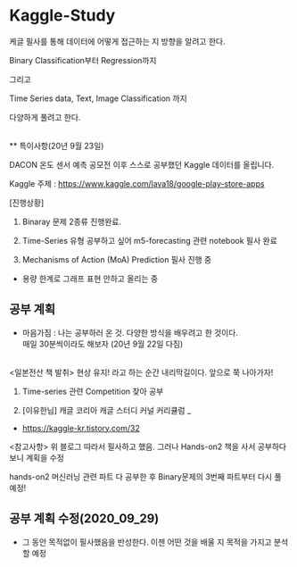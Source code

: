 # Kaggle-Study

케글 필사를 통해 데이터에 어떻게 접근하는 지 방향을 알려고 한다.

Binary Classification부터 Regression까지 

그리고 

Time Series data, Text, Image Classification 까지

다양하게 풀려고 한다.
<br><br>

** 특이사항(20년 9월 23일)

DACON 온도 센서 예측 공모전 이후 스스로 공부했던 Kaggle 데이터를 올립니다.

Kaggle 주제 : https://www.kaggle.com/lava18/google-play-store-apps



[진행상황]
1. Binaray 문제 2종류 진행완료.

2. Time-Series 유형 공부하고 싶어 m5-forecasting 관련 notebook 필사 완료

3. Mechanisms of Action (MoA) Prediction 필사 진행 중
 - 용량 한계로 그래프 표현 안하고 올리는 중



## 공부 계획
* 마음가짐 : 나는 공부하러 온 것. 다양한 방식을 배우려고 한 것이다.<br>
  매일 30분씩이라도 해보자 (20년 9월 22일 다짐)
<br>
<일본전산 책 발취>
현상 유지! 라고 하는 순간 내리막길이다. 앞으로 쭉 나아가자!

1. Time-series 관련 Competition 찾아 공부

2. [이유한님] 캐글 코리아 캐글 스터디 커널 커리큘럼 _ 
 - https://kaggle-kr.tistory.com/32
 

<참고사항>
위 블로그 따라서 필사하고 했음. 그러나 Hands-on2 책을 사서 공부하다보니 계획을 수정

hands-on2 머신러닝 관련 파트 다 공부한 후 Binary문제의 3번째 파트부터 다시 풀 예정!



## 공부 계획 수정(2020_09_29)
 - 그 동안 목적없이 필사했음을 반성한다. 이젠 어떤 것을 배울 지 목적을 가지고 분석할 예정
